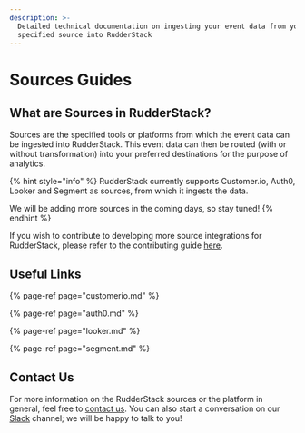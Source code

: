 ```yaml
---
description: >-
  Detailed technical documentation on ingesting your event data from your
  specified source into RudderStack
---
```


# Sources Guides

## What are Sources in RudderStack?

Sources are the specified tools or platforms from which the event data can be ingested into RudderStack. This event data can then be routed \(with or without transformation\) into your preferred destinations for the purpose of analytics.

{% hint style="info" %}
RudderStack currently supports Customer.io, Auth0, Looker and Segment as sources, from which it ingests the data.

We will be adding more sources in the coming days, so stay tuned!
{% endhint %}

If you wish to contribute to developing more source integrations for RudderStack, please refer to the contributing guide [here](https://github.com/rudderlabs/rudder-server/blob/master/CONTRIBUTING.md).

## Useful Links

{% page-ref page="customerio.md" %}

{% page-ref page="auth0.md" %}

{% page-ref page="looker.md" %}

{% page-ref page="segment.md" %}

## Contact Us

For more information on the RudderStack sources or the platform in general, feel free to [contact us](mailto:%20contact@rudderstack.com). You can also start a conversation on our [Slack](https://resources.rudderstack.com/join-rudderstack-slack) channel; we will be happy to talk to you!

